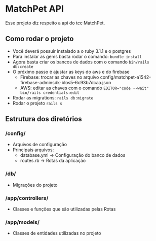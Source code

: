 # MatchPet API

Esse projeto diz respeito a api do tcc MatchPet.

## Como rodar o projeto
- Você deverá possuir instalado a o ruby 3.1.1 e o postgres
- Para instalar as gems basta rodar o comando:
    `bundle install`
- Agora basta criar os bancos de dados com o comando
    `bin/rails db:create`
- O próximo passo é ajustar as keys do aws e do firebase
    - Firebase: trocar as chaves no arquivo config/matchpet-a1542-firebase-adminsdk-blos5-6c93b7dcaa.json
    - AWS: editar as chaves com o comando `EDITOR="code --wait" bin/rails credentials:edit`
- Rodar as migrations:
    `rails db:migrate`
- Rodar o projeto
    `rails s`

## Estrutura dos diretórios
### /config/
- Arquivos de configuração
- Principais arquivos: 
    - database.yml -> Configuração do banco de dados
    - routes.rb -> Rotas da aplicação
### /db/
- Migrações do projeto
### /app/controllers/
- Classes e funções que são utilizadas pelas Rotas
### /app/models/
- Classes de entidades utilizadas no projeto
